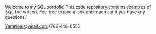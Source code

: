 Welcome to my SQL portfolio! This code repository contains examples of SQL I've written.
Feel free to take a look and reach out if you have any questions."

Yanetleal@ymail.com
(786)448-6555
